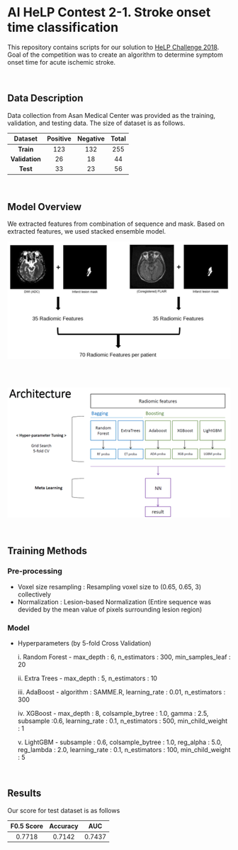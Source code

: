 # AI HeLP Contest 2-1. Stroke onset time classification
This repository contains scripts for our solution to [HeLP Challenge 2018](https://www.synapse.org/#!Synapse:syn15569329/wiki/582412). Goal of the competition was to create an algorithm to determine symptom onset time for acute ischemic stroke.

<br>

## Data Description
Data collection from Asan Medical Center was provided as the training, validation, and testing data. The size of dataset is as follows.

| Dataset | Positive | Negative | Total |
| :-------: | :-------: | :-------: | :-------: |
| **Train** | 123 | 132 | 255 |
| **Validation** | 26 | 18 | 44 |
| **Test** | 33 | 23 | 56 |

<br>

## Model Overview
We extracted features from combination of sequence and mask. Based on extracted features, we used stacked ensemble model.

![figure1](figures/fig1.png)

<br>
<br>

![figure2](figures/fig2.png)


<br>

## Training Methods
### Pre-processing
- Voxel size resampling : Resampling voxel size to (0.65, 0.65, 3) collectively
- Normalization : Lesion-based Normalization (Entire sequence was devided by the mean value of pixels surrounding lesion region)


### Model
- Hyperparameters (by 5-fold Cross Validation)

  i.	Random Forest - max_depth : 6, n_estimators : 300, min_samples_leaf : 20

  ii.	Extra Trees - max_depth : 5, n_estimators : 10
  
  iii. AdaBoost - algorithm : SAMME.R, learning_rate : 0.01, n_estimators : 300

  iv.	XGBoost - max_depth : 8, colsample_bytree : 1.0, gamma : 2.5, subsample :0.6, learning_rate : 0.1, n_estimators : 500,  min_child_weight : 1

  v.	LightGBM - subsample : 0.6, colsample_bytree : 1.0, reg_alpha : 5.0, reg_lambda : 2.0, learning_rate : 0.1, n_estimators : 100, min_child_weight : 5


<br>

## Results
Our score for test dataset is as follows

| F0.5 Score | Accuracy | AUC |
| :-------: | :-------: | :-------: |
| 0.7718 | 0.7142 | 0.7437 |

